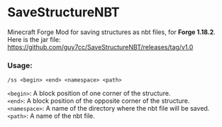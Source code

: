 # SaveStructureNBT
Minecraft Forge Mod for saving structures as nbt files, for **Forge 1.18.2**.  
Here is the jar file:
https://github.com/guy7cc/SaveStructureNBT/releases/tag/v1.0  
  
### Usage:
```
/ss <begin> <end> <namespace> <path>
```
`<begin>`: A block position of one corner of the structure.  
`<end>`: A block position of the opposite corner of the structure.  
`<namespace>`: A name of the directory where the nbt file will be saved.  
`<path>`: A name of the nbt file.
